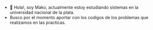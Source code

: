 - 👋 Hola!, soy Mako, actualmente estoy estudiando sistemas en la universidad nacional de la plata.
- Busco por el momento aportar con los codigos de los problemas que realizamos en las practicas.

<!---
Makopoch/Makopoch is a ✨ special ✨ repository because its `README.md` (this file) appears on your GitHub profile.
You can click the Preview link to take a look at your changes.
--->
